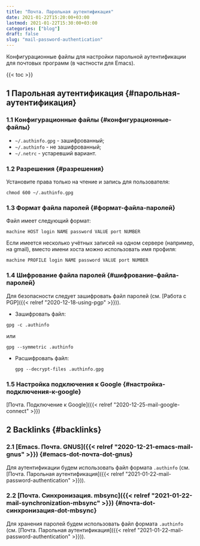 ```yaml
---
title: "Почта. Парольная аутентификация"
date: 2021-01-22T15:20:00+03:00
lastmod: 2021-01-22T15:30:00+03:00
categories: ["blog"]
draft: false
slug: "mail-password-authentication"
---
```


Конфигурационные файлы для настройки парольной аутентификации для почтовых программ (в частности для Emacs).

<!--more-->

{{< toc >}}


## <span class="section-num">1</span> Парольная аутентификация {#парольная-аутентификация}


### <span class="section-num">1.1</span> Конфигурационные файлы {#конфигурационные-файлы}

-   `~/.authinfo.gpg` - зашифрованный;
-   `~/.authinfo` - не зашифрованный;
-   `~/.netrc` - устаревший вариант.


### <span class="section-num">1.2</span> Разрешения {#разрешения}

Установите права только на чтение и запись для пользователя:

```shell
chmod 600 ~/.authinfo.gpg
```


### <span class="section-num">1.3</span> Формат файла паролей {#формат-файла-паролей}

Файл имеет следующий формат:

```config
machine HOST login NAME password VALUE port NUMBER
```

Если имеется несколько учётных записей на одном сервере (например, на gmail), вместо имени хоста можно использовать имя профиля:

```config
machine PROFILE login NAME password VALUE port NUMBER
```


### <span class="section-num">1.4</span> Шифрование файла паролей {#шифрование-файла-паролей}

Для безопасности следует зашифровать файл паролей (см. [Работа с PGP]({{< relref "2020-12-18-using-pgp" >}})).

-   Зашифровать файл:

<!--listend-->

```shell
gpg -c .authinfo
```

или

```shell
gpg --symmetric .authinfo
```

-   Расшифровать файл:

    ```shell
    gpg --decrypt-files .authinfo.gpg
    ```


### <span class="section-num">1.5</span> Настройка подключения к Google {#настройка-подключения-к-google}

[Почта. Подключение к Google]({{< relref "2020-12-25-mail-google-connect" >}})


## <span class="section-num">2</span> Backlinks {#backlinks}


### <span class="section-num">2.1</span> [Emacs. Почта. GNUS]({{< relref "2020-12-21-emacs-mail-gnus" >}}) {#emacs-dot-почта-dot-gnus}

Для аутентификации будем использовать файл формата `.authinfo` (см. [Почта. Парольная аутентификация]({{< relref "2021-01-22-mail-password-authentication" >}})).


### <span class="section-num">2.2</span> [Почта. Синхронизация. mbsync]({{< relref "2021-01-22-mail-synchronization-mbsync" >}}) {#почта-dot-синхронизация-dot-mbsync}

Для хранения паролей будем использовать файл формата `.authinfo` (см. [Почта. Парольная аутентификация]({{< relref "2021-01-22-mail-password-authentication" >}})).
